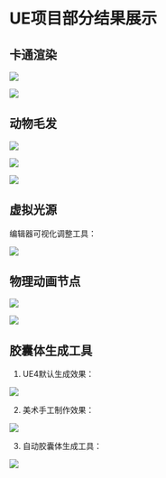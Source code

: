 # UE项目部分结果展示

## 卡通渲染

![](images/Cartoon/XueYin.png)

![](images/Cartoon/XueYin2.png)



## 动物毛发

![](images/AnimalFur/Dog.png)



![](images/AnimalFur/Tiger.png)



![](images/AnimalFur/ApplyToObj.png)



## 虚拟光源

编辑器可视化调整工具：

![](images/VirtualLight/VisualTool.png)

## 物理动画节点

![](images/PhysicsAnimation/Hair.png)

![](images/PhysicsAnimation/body.png)



## 胶囊体生成工具

1. UE4默认生成效果：

![](images/CapsuleTool/UE-Made.png)

2. 美术手工制作效果：

![](images/CapsuleTool/Artist-Made.png)

3. 自动胶囊体生成工具：

![](images/CapsuleTool/Automaticgenerated.png)








